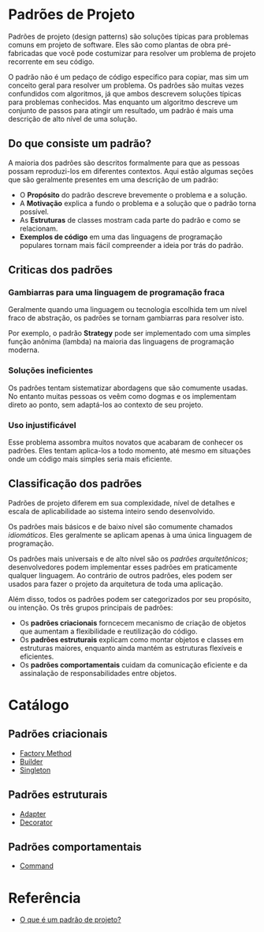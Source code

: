 # Padrões de Projeto
Padrões de projeto (design patterns) são soluções típicas para problemas comuns em projeto de software. Eles são como plantas de obra pré-fabricadas que você pode costumizar para resolver um problema de projeto recorrente em seu código.

O padrão não é um pedaço de código especifico para copiar, mas sim um conceito geral para resolver um problema. Os padrões são muitas vezes confundidos com algoritmos, já que ambos descrevem soluções típicas para problemas conhecidos. Mas enquanto um algoritmo descreve um conjunto de passos para atingir um resultado, um padrão é mais uma descrição de alto nível de uma solução.

## Do que consiste um padrão?
A maioria dos padrões são descritos formalmente para que as pessoas possam reproduzi-los em diferentes contextos. Aqui estão algumas seções que são geralmente presentes em uma descrição de um padrão:

- O **Propósito** do padrão descreve brevemente o problema e a solução.
- A **Motivação** explica a fundo o problema e a solução que o padrão torna possível.
- As **Estruturas** de classes mostram cada parte do padrão e como se relacionam.
- **Exemplos de código** em uma das linguagens de programação populares tornam mais fácil compreender a ideia por trás do padrão.

## Criticas dos padrões

### Gambiarras para uma linguagem de programação fraca
Geralmente quando uma linguagem ou tecnologia escolhida tem um nível fraco de abstração, os padrões se tornam gambiarras para resolver isto.

Por exemplo, o padrão **Strategy** pode ser implementado com uma simples função anônima (lambda) na maioria das linguagens de programação moderna.

### Soluções ineficientes
Os padrões tentam sistematizar abordagens que são comumente usadas. No entanto muitas pessoas os veêm como dogmas e os implementam direto ao ponto, sem adaptá-los ao contexto de seu projeto.

### Uso injustificável
Esse problema assombra muitos novatos que acabaram de conhecer os padrões. Eles tentam aplica-los a todo momento, até mesmo em situações onde um código mais simples seria mais eficiente.

## Classificação dos padrões
Padrões de projeto diferem em sua complexidade, nível de detalhes e escala de aplicabilidade ao sistema inteiro sendo desenvolvido.

Os padrões mais básicos e de baixo nível são comumente chamados *idiomáticos*. Eles geralmente se aplicam apenas à uma única linguagem de programação.

Os padrões mais universais e de alto nível são os *padrões arquitetônicos*; desenvolvedores podem implementar esses padrões em praticamente qualquer linguagem. Ao contrário de outros padrões, eles podem ser usados para fazer o projeto da arquitetura de toda uma aplicação.

Além disso, todos os padrões podem ser categorizados por seu propósito, ou intenção. Os três grupos principais de padrões:
- Os **padrões criacionais** forncecem mecanismo de criação de objetos que aumentam a flexibilidade e reutilização do código.
- Os **padrões estruturais** explicam como montar objetos e classes em estruturas maiores, enquanto ainda mantém as estruturas flexíveis e eficientes.
- Os **padrões comportamentais** cuidam da comunicação eficiente e da assinalação de responsabilidades entre objetos.

# Catálogo

## Padrões criacionais
- [Factory Method](criacionais/factory.md)
- [Builder](criacionais/builder.md)
- [Singleton](criacionais/singleton.md)

## Padrões estruturais
- [Adapter](estruturais/adapter.md)
- [Decorator](estruturais/decorator.md)

## Padrões comportamentais
- [Command](comportamentais/command.md)

# Referência
- [O que é um padrão de projeto?](https://refactoring.guru/pt-br/design-patterns/what-is-pattern)
